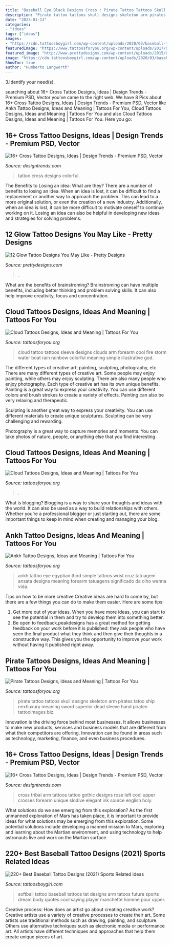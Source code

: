 ```yaml
---
title: "Baseball Eye Black Designs Cross : Pirate Tattoo Tattoos Skull Designs Skeleton Arm Pirates Tatoo Ship Nextluxury Meaning Sword Superior Dead Sleeve Hand Piraten Tattooimages Biz"
description: "Pirate tattoo tattoos skull designs skeleton arm pirates tatoo ship nextluxury meaning sword superior dead sleeve hand piraten tattooimages biz"
date: "2023-01-13"
categories:
- "ideas"
tags: ["ideas"]
images:
- "https://cdn.tattoosboygirl.com/wp-content/uploads/2020/03/baseball-tattoo-player-cross-bat-35.jpg"
featuredImage: "https://www.tattoosforyou.org/wp-content/uploads/2017/08/Egyptian-Ankh-Tattoos.jpg"
featured_image: "http://www.prettydesigns.com/wp-content/uploads/2015/01/Ear-Glow-Tattoo.jpg"
image: "https://cdn.tattoosboygirl.com/wp-content/uploads/2020/03/baseball-tattoo-player-cross-bat-35.jpg"
ShowToc: true
author: "Humberto Langworth"
---
```



3.Identify your need(s).

	

		
searching about 16+ Cross Tattoo Designs, Ideas | Design Trends - Premium PSD, Vector you've came to the right web. We have 8 Pics about 16+ Cross Tattoo Designs, Ideas | Design Trends - Premium PSD, Vector like Ankh Tattoo Designs, Ideas and Meaning | Tattoos For You, Cloud Tattoos Designs, Ideas and Meaning | Tattoos For You and also Cloud Tattoos Designs, Ideas and Meaning | Tattoos For You. Here you go:
		
    
## 16+ Cross Tattoo Designs, Ideas | Design Trends - Premium PSD, Vector

<img loading=lazy src="https://images.designtrends.com/wp-content/uploads/2016/02/26052513/Colorful-Cross-Tattoo.jpg" onerror="this.onerror=null;this.src='https://tse3.mm.bing.net/th?id=OIP.uLGVXGfgi5IlK5Ii0pjHbgHaJQ&amp;pid=15.1';" alt="16+ Cross Tattoo Designs, Ideas | Design Trends - Premium PSD, Vector">

_Source: designtrends.com_

>tattoo cross designs colorful. 

	

The Benefits to Losing an idea: What are they?
There are a number of benefits to losing an idea. When an idea is lost, it can be difficult to find a replacement or another way to approach the problem. This can lead to a more original solution, or even the creation of a new industry. Additionally, when an idea is lost, it can be more difficult to motivate oneself to continue working on it. Losing an idea can also be helpful in developing new ideas and strategies for solving problems.

    
## 12 Glow Tattoo Designs You May Like - Pretty Designs

<img loading=lazy src="http://www.prettydesigns.com/wp-content/uploads/2015/01/Ear-Glow-Tattoo.jpg" onerror="this.onerror=null;this.src='https://tse4.mm.bing.net/th?id=OIP.UNH13vBqSRXM_tTvtQqBuwHaLL&amp;pid=15.1';" alt="12 Glow Tattoo Designs You May Like - Pretty Designs">

_Source: prettydesigns.com_

>. 

	

What are the benefits of brainstroming?
Brainstroming can have multiple benefits, including better thinking and problem solving skills. It can also help improve creativity, focus and concentration.

    
## Cloud Tattoos Designs, Ideas And Meaning | Tattoos For You

<img loading=lazy src="http://www.tattoosforyou.org/wp-content/uploads/2013/10/Cloud-Tattoo-Sleeve.jpg" onerror="this.onerror=null;this.src='https://tse2.mm.bing.net/th?id=OIP.wDhjHnW8zBbAEPTzNaDxyAHaMN&amp;pid=15.1';" alt="Cloud Tattoos Designs, Ideas and Meaning | Tattoos For You">

_Source: tattoosforyou.org_

>cloud tattoo tattoos sleeve designs clouds arm forearm cool fire storm water boat rain rainbow colorful meaning simple illustrative god. 

	

The different types of creative art: painting, sculpting, photography, etc.
There are many different types of creative art. Some people may enjoy painting, while others may enjoy sculpting. There are also many people who enjoy photography. Each type of creative art has its own unique benefits.
Painting is a great way to express your creativity. You can use different colors and brush strokes to create a variety of effects. Painting can also be very relaxing and therapeutic.

Sculpting is another great way to express your creativity. You can use different materials to create unique sculptures. Sculpting can be very challenging and rewarding.

Photography is a great way to capture memories and moments. You can take photos of nature, people, or anything else that you find interesting.

    
## Cloud Tattoos Designs, Ideas And Meaning | Tattoos For You

<img loading=lazy src="https://www.tattoosforyou.org/wp-content/uploads/2013/10/Cross-Tattoo-With-Clouds.jpg" onerror="this.onerror=null;this.src='https://tse4.mm.bing.net/th?id=OIP.le-kKiXvp-UvRVELgKQg6gHaLK&amp;pid=15.1';" alt="Cloud Tattoos Designs, Ideas and Meaning | Tattoos For You">

_Source: tattoosforyou.org_

>. 

	

What is blogging?
Blogging is a way to share your thoughts and ideas with the world. It can also be used as a way to build relationships with others. Whether you’re a professional blogger or just starting out, there are some important things to keep in mind when creating and managing your blog.

    
## Ankh Tattoo Designs, Ideas And Meaning | Tattoos For You

<img loading=lazy src="https://www.tattoosforyou.org/wp-content/uploads/2017/08/Egyptian-Ankh-Tattoos.jpg" onerror="this.onerror=null;this.src='https://tse2.mm.bing.net/th?id=OIP.7zFbvV0I1M4roq102l81DAHaJ5&amp;pid=15.1';" alt="Ankh Tattoo Designs, Ideas and Meaning | Tattoos For You">

_Source: tattoosforyou.org_

>ankh tattoo eye egyptian third simple tattoos wrist cruz tatuagem ansata designs meaning forearm tatuagens significado da olho wanna vida. 

	

Tips on how to be more creative
Creative ideas are hard to come by, but there are a few things you can do to make them easier. Here are some tips: 
1. Get more out of your ideas. When you have more ideas, you can start to see the potential in them and try to develop them into something better. 
2. Be open to feedback.peakdesigns has a great method for getting feedback on your work before it is published: they ask people who have seen the final product what they think and then give their thoughts in a constructive way. This gives you the opportunity to improve your work without having it published right away.

    
## Pirate Tattoos Designs, Ideas And Meaning | Tattoos For You

<img loading=lazy src="https://www.tattoosforyou.org/wp-content/uploads/2014/02/Pirate-Tattoo-Ideas.jpg" onerror="this.onerror=null;this.src='https://tse2.mm.bing.net/th?id=OIP.nIRkf8x_ZMM392escV0WbAHaJS&amp;pid=15.1';" alt="Pirate Tattoos Designs, Ideas and Meaning | Tattoos For You">

_Source: tattoosforyou.org_

>pirate tattoo tattoos skull designs skeleton arm pirates tatoo ship nextluxury meaning sword superior dead sleeve hand piraten tattooimages biz. 

	

Innovation is the driving force behind most businesses. It allows businesses to make new products, services and business models that are different from what their competitors are offering. Innovation can be found in areas such as technology, marketing, finance, and even business procedures.

    
## 16+ Cross Tattoo Designs, Ideas | Design Trends - Premium PSD, Vector

<img loading=lazy src="https://images.designtrends.com/wp-content/uploads/2016/02/26045859/Beautiful-Black-Cross-Tattoo-.jpg" onerror="this.onerror=null;this.src='https://tse1.mm.bing.net/th?id=OIP.ybbWKtmR9Ay7kcDKqRiHXwHaJ3&amp;pid=15.1';" alt="16+ Cross Tattoo Designs, Ideas | Design Trends - Premium PSD, Vector">

_Source: designtrends.com_

>cross tribal arm tattoos tattoo gothic designs rose left cool upper crosses forearm unique slodive elegant ink source english holy. 

	

What solutions do we see emerging from this exploration?
As the first unmanned exploration of Mars has taken place, it is important to provide ideas for what solutions may be emerging from this exploration. Some potential solutions include developing a manned mission to Mars, exploring and learning about the Martian environment, and using technology to help astronauts live and work on the Martian surface.

    
## 220+ Best Baseball Tattoo Designs (2021) Sports Related Ideas

<img loading=lazy src="https://cdn.tattoosboygirl.com/wp-content/uploads/2020/03/baseball-tattoo-player-cross-bat-35.jpg" onerror="this.onerror=null;this.src='https://tse4.mm.bing.net/th?id=OIP.a50MxGK8_BFAxygR7XQqTQHaHa&amp;pid=15.1';" alt="220+ Best Baseball Tattoo Designs (2021) Sports Related ideas">

_Source: tattoosboygirl.com_

>softball tattoo baseball tattoos tat designs arm tatoos future sports dream body quotes cool saying player manchette homme pour upper. 

	

Creative process: How does an artist go about creating creative work?
Creative artists use a variety of creative processes to create their art. Some artists use traditional methods such as drawing, painting, and sculpture. Others use alternative techniques such as electronic media or performance art. All artists have different techniques and approaches that help them create unique pieces of art.

